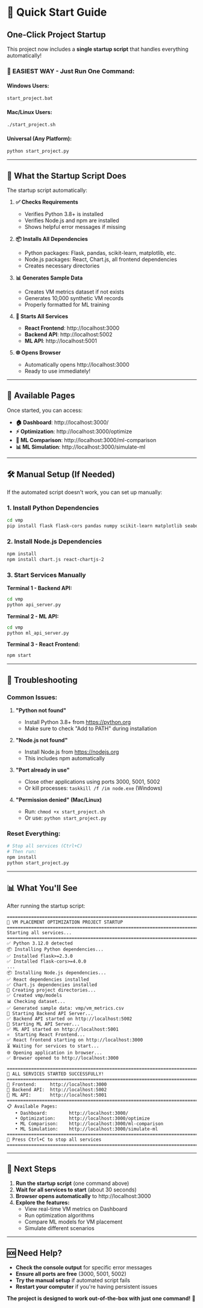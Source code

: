 # 🚀 Quick Start Guide

## One-Click Project Startup

This project now includes a **single startup script** that handles everything automatically!

### 🎯 **EASIEST WAY - Just Run One Command:**

#### **Windows Users:**
```bash
start_project.bat
```

#### **Mac/Linux Users:**
```bash
./start_project.sh
```

#### **Universal (Any Platform):**
```bash
python start_project.py
```

---

## 🎉 What the Startup Script Does

The startup script automatically:

1. **✅ Checks Requirements**
   - Verifies Python 3.8+ is installed
   - Verifies Node.js and npm are installed
   - Shows helpful error messages if missing

2. **📦 Installs All Dependencies**
   - Python packages: Flask, pandas, scikit-learn, matplotlib, etc.
   - Node.js packages: React, Chart.js, all frontend dependencies
   - Creates necessary directories

3. **📊 Generates Sample Data**
   - Creates VM metrics dataset if not exists
   - Generates 10,000 synthetic VM records
   - Properly formatted for ML training

4. **🚀 Starts All Services**
   - **React Frontend**: http://localhost:3000
   - **Backend API**: http://localhost:5002  
   - **ML API**: http://localhost:5001

5. **🌐 Opens Browser**
   - Automatically opens http://localhost:3000
   - Ready to use immediately!

---

## 📱 Available Pages

Once started, you can access:

- **🏠 Dashboard**: http://localhost:3000/
- **⚡ Optimization**: http://localhost:3000/optimize
- **🤖 ML Comparison**: http://localhost:3000/ml-comparison
- **📊 ML Simulation**: http://localhost:3000/simulate-ml

---

## 🛠️ Manual Setup (If Needed)

If the automated script doesn't work, you can set up manually:

### **1. Install Python Dependencies**
```bash
cd vmp
pip install flask flask-cors pandas numpy scikit-learn matplotlib seaborn xgboost joblib scipy
```

### **2. Install Node.js Dependencies**
```bash
npm install
npm install chart.js react-chartjs-2
```

### **3. Start Services Manually**

**Terminal 1 - Backend API:**
```bash
cd vmp
python api_server.py
```

**Terminal 2 - ML API:**
```bash
cd vmp  
python ml_api_server.py
```

**Terminal 3 - React Frontend:**
```bash
npm start
```

---

## 🔧 Troubleshooting

### **Common Issues:**

1. **"Python not found"**
   - Install Python 3.8+ from https://python.org
   - Make sure to check "Add to PATH" during installation

2. **"Node.js not found"**
   - Install Node.js from https://nodejs.org
   - This includes npm automatically

3. **"Port already in use"**
   - Close other applications using ports 3000, 5001, 5002
   - Or kill processes: `taskkill /f /im node.exe` (Windows)

4. **"Permission denied" (Mac/Linux)**
   - Run: `chmod +x start_project.sh`
   - Or use: `python start_project.py`

### **Reset Everything:**
```bash
# Stop all services (Ctrl+C)
# Then run:
npm install
python start_project.py
```

---

## 📊 What You'll See

After running the startup script:

```
===============================================================================
🚀 VM PLACEMENT OPTIMIZATION PROJECT STARTUP
===============================================================================
Starting all services...
===============================================================================
✅ Python 3.12.0 detected
📦 Installing Python dependencies...
✅ Installed flask>=2.3.0
✅ Installed flask-cors>=4.0.0
...
📦 Installing Node.js dependencies...
✅ React dependencies installed
✅ Chart.js dependencies installed
📁 Creating project directories...
✅ Created vmp/models
📊 Checking dataset...
✅ Generated sample data: vmp/vm_metrics.csv
🔧 Starting Backend API Server...
✅ Backend API started on http://localhost:5002
🤖 Starting ML API Server...
✅ ML API started on http://localhost:5001
⚛️  Starting React Frontend...
✅ React frontend starting on http://localhost:3000
⏳ Waiting for services to start...
🌐 Opening application in browser...
✅ Browser opened to http://localhost:3000

===============================================================================
🎉 ALL SERVICES STARTED SUCCESSFULLY!
===============================================================================
📱 Frontend:     http://localhost:3000
🔧 Backend API:  http://localhost:5002
🤖 ML API:       http://localhost:5001
===============================================================================
📋 Available Pages:
   • Dashboard:        http://localhost:3000/
   • Optimization:     http://localhost:3000/optimize
   • ML Comparison:    http://localhost:3000/ml-comparison
   • ML Simulation:    http://localhost:3000/simulate-ml
===============================================================================
🛑 Press Ctrl+C to stop all services
===============================================================================
```

---

## 🎯 Next Steps

1. **Run the startup script** (one command above)
2. **Wait for all services to start** (about 30 seconds)
3. **Browser opens automatically** to http://localhost:3000
4. **Explore the features:**
   - View real-time VM metrics on Dashboard
   - Run optimization algorithms
   - Compare ML models for VM placement
   - Simulate different scenarios

---

## 🆘 Need Help?

- **Check the console output** for specific error messages
- **Ensure all ports are free** (3000, 5001, 5002)
- **Try the manual setup** if automated script fails
- **Restart your computer** if you're having persistent issues

**The project is designed to work out-of-the-box with just one command!** 🚀
